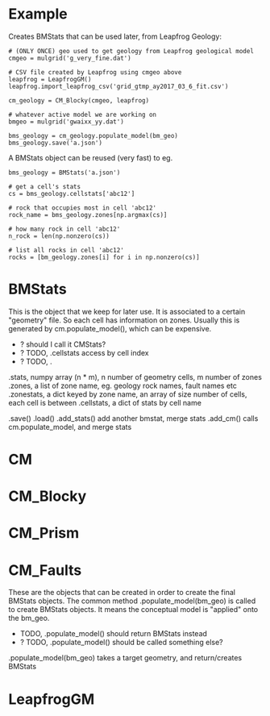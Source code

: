 # Example

Creates BMStats that can be used later, from Leapfrog Geology:

    # (ONLY ONCE) geo used to get geology from Leapfrog geological model
    cmgeo = mulgrid('g_very_fine.dat')

    # CSV file created by Leapfrog using cmgeo above
    leapfrog = LeapfrogGM()
    leapfrog.import_leapfrog_csv('grid_gtmp_ay2017_03_6_fit.csv')

    cm_geology = CM_Blocky(cmgeo, leapfrog)

    # whatever active model we are working on
    bmgeo = mulgrid('gwaixx_yy.dat')

    bms_geology = cm_geology.populate_model(bm_geo)
    bms_geology.save('a.json')

A BMStats object can be reused (very fast) to eg.

    bms_geology = BMStats('a.json')

    # get a cell's stats
    cs = bms_geology.cellstats['abc12']

    # rock that occupies most in cell 'abc12'
    rock_name = bms_geology.zones[np.argmax(cs)]

    # how many rock in cell 'abc12'
    n_rock = len(np.nonzero(cs))

    # list all rocks in cell 'abc12'
    rocks = [bm_geology.zones[i] for i in np.nonzero(cs)]




# BMStats

This is the object that we keep for later use.  It is associated to a certain
"geometry" file.  So each cell has information on zones. Usually this is
generated by cm.populate_model(), which can be expensive.

- ? should I call it CMStats?
- ? TODO, .cellstats access by cell index
- ? TODO, .

.stats, numpy array (n * m), n number of geometry cells, m number of zones
.zones, a list of zone name, eg. geology rock names, fault names etc
.zonestats, a dict keyed by zone name, an array of size number of cells, each cell is between 
.cellstats, a dict of stats by cell name

.save()
.load()
.add_stats() add another bmstat, merge stats
.add_cm() calls cm.populate_model, and merge stats

# CM
# CM_Blocky
# CM_Prism
# CM_Faults

These are the objects that can be created in order to create the final BMStats
objects.  The common method .populate_model(bm_geo) is called to create BMStats
objects.  It means the conceptual model is "applied" onto the bm_geo.

- TODO, .populate_model() should return BMStats instead
- ? TODO, .populate_model() should be called something else?

.populate_model(bm_geo) takes a target geometry, and return/creates BMStats


# LeapfrogGM





